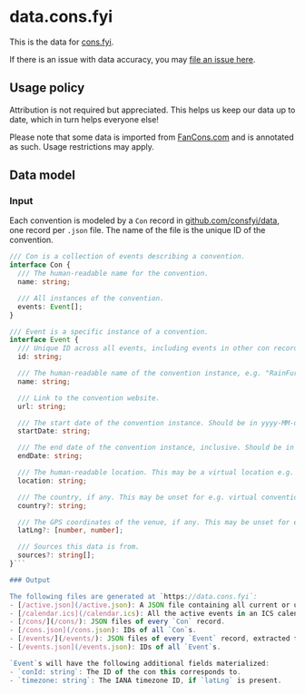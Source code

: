 # data.cons.fyi

This is the data for [cons.fyi](https://cons.fyi).

If there is an issue with data accuracy, you may [file an issue here](https://github.com/consfyi/data/issues/new?template=missing-or-incorrect-convention.md).

## Usage policy

Attribution is not required but appreciated. This helps us keep our data up to date, which in turn helps everyone else!

Please note that some data is imported from [FanCons.com](https://fancons.com) and is annotated as such. Usage restrictions may apply.

## Data model

### Input

Each convention is modeled by a `Con` record in [github.com/consfyi/data](https://github.com/consfyi/data), one record per `.json` file. The name of the file is the unique ID of the convention.

```typescript
/// Con is a collection of events describing a convention.
interface Con {
  /// The human-readable name for the convention.
  name: string;

  /// All instances of the convention.
  events: Event[];
}

/// Event is a specific instance of a convention.
interface Event {
  /// Unique ID across all events, including events in other con records. It should include the convention name, e.g. `rainfurrest-2016`.
  id: string;

  /// The human-readable name of the convention instance, e.g. "RainFurrest 2016".
  name: string;

  /// Link to the convention website.
  url: string;

  /// The start date of the convention instance. Should be in yyyy-MM-dd format.
  startDate: string;

  /// The end date of the convention instance, inclusive. Should be in yyyy-MM-dd format.
  endDate: string;

  /// The human-readable location. This may be a virtual location e.g. "VRChat".
  location: string;

  /// The country, if any. This may be unset for e.g. virtual conventions.
  country?: string;

  /// The GPS coordinates of the venue, if any. This may be unset for e.g. virtual conventions.
  latLng?: [number, number];

  /// Sources this data is from.
  sources?: string[];
}```

### Output

The following files are generated at `https://data.cons.fyi`:
- [/active.json](/active.json): A JSON file containing all current or upcoming events.
- [/calendar.ics](/calendar.ics): All the active events in an ICS calendar.
- [/cons/](/cons/): JSON files of every `Con` record.
- [/cons.json](/cons.json): IDs of all `Con`s.
- [/events/](/events/): JSON files of every `Event` record, extracted from `Con` records.
- [/events.json](/events.json): IDs of all `Event`s.

`Event`s will have the following additional fields materialized:
- `conId: string`: The ID of the con this corresponds to.
- `timezone: string`: The IANA timezone ID, if `latLng` is present.

